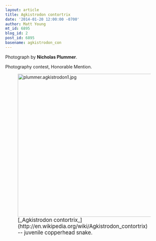 ```yaml
---
layout: article
title: Agkistrodon contortrix
date: '2014-01-20 12:00:00 -0700'
author: Matt Young
mt_id: 6895
blog_id: 2
post_id: 6895
basename: agkistrodon_con
---
```

Photograph by **Nicholas Plummer**.

Photography contest, Honorable Mention.

<figure>
<img src="/PT/uploads/2014/plummer.agkistrodon1.jpg" alt="plummer.agkistrodon1.jpg" width="600" height="455" />
<figcaption markdown="span">
<big>[_Agkistrodon contortrix_](http://en.wikipedia.org/wiki/Agkistrodon_contortrix) -- juvenile copperhead snake.</big>

</figcaption>
</figure>

